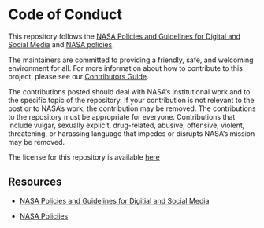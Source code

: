 # Code of Conduct

This repository follows the [NASA Policies and Guidelines for Digital and  Social Media](https://www.nasa.gov/nasa-policies-and-guidelines-for-digital-and-social-media/) and [NASA policies](https://nodis3.gsfc.nasa.gov/main_lib.cfm). 

The maintainers are committed to providing a friendly, safe, and welcoming environment for all.  For more information about how to contribute to this project, please see our [Contributors Guide](./Contributing.md).  

The contributions posted should deal with NASA’s institutional work and to the specific topic of the repository. If your contribution is not relevant to the post or to NASA’s work, the contribution may be removed.  The contributions to the repository must be appropriate for everyone.  Contributions that include vulgar, sexually explicit, drug-related, abusive, offensive, violent, threatening, or harassing language that impedes or disrupts NASA’s mission may be removed. 

The license for this repository is available [here](./LICENSE.MD)

## Resources 

* [NASA Policies and Guidelines for Digitial and  Social Media](https://www.nasa.gov/nasa-policies-and-guidelines-for-digital-and-social-media/)

* [NASA Policiies](https://nodis3.gsfc.nasa.gov/main_lib.cfm)
